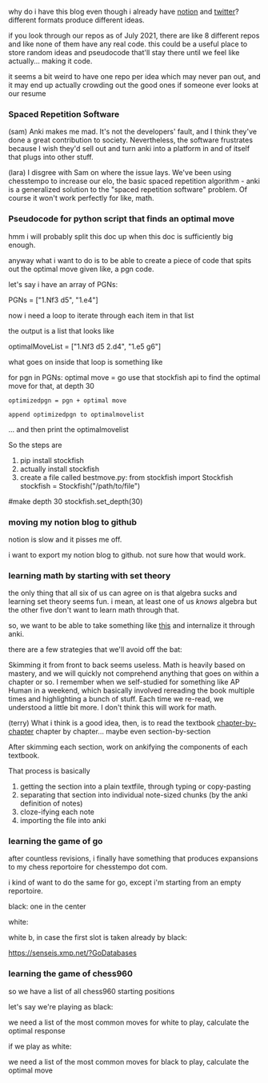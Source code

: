 why do i have this blog even though i already have [notion](ordoliberal.com) and [twitter](twitter.com/laraaaanguyen)? different formats produce different ideas.

if you look through our repos as of July 2021, there are like 8 different repos and like none of them have any real code. this could be a useful place to store random ideas and pseudocode that'll stay there until we feel like actually... making it code.

it seems a bit weird to have one repo per idea which may never pan out, and it may end up actually crowding out the good ones if someone ever looks at our resume

### Spaced Repetition Software

(sam) Anki makes me mad. It's not the developers' fault, and I think they've done a great contribution to society. Nevertheless, the software frustrates because I wish they'd sell out and turn anki into a platform in and of itself that plugs into other stuff.

(lara) I disgree with Sam on where the issue lays. We've been using chesstempo to increase our elo, the basic spaced repetition algorithm - anki is a generalized solution to the "spaced repetition software" problem. Of course it won't work perfectly for like, math.

### Pseudocode for python script that finds an optimal move

hmm i will probably split this doc up when this doc is sufficiently big enough.

anyway what i want to do is to be able to create a piece of code that spits out the optimal move given like, a pgn code.

let's say i have an array of PGNs:

PGNs = ["1.Nf3 d5", "1.e4"]

now i need a loop to iterate through each item in that list

the output is a list that looks like

optimalMoveList = ["1.Nf3 d5 2.d4", "1.e5 g6"]

what goes on inside that loop is something like

  for pgn in PGNs:
    optimal move = go use that stockfish api to find the optimal move for that, at depth 30
  
    optimizedpgn = pgn + optimal move
  
    append optimizedpgn to optimalmovelist

... and then print the optimalmovelist

So the steps are

1. pip install stockfish
2. actually install stockfish 
3. create a file called
bestmove.py:
  from stockfish import Stockfish
  stockfish = Stockfish("/path/to/file")

  #make depth 30
  stockfish.set_depth(30)


### moving my notion blog to github

notion is slow and it pisses me off.

i want to export my notion blog to github. not sure how that would work.


### learning math by starting with set theory

the only thing that all six of us can agree on is that algebra sucks and learning set theory seems fun. i mean, at least one of us *knows* algebra but the other five don't want to learn math through that.

so, we want to be able to take something like [this](http://builds.openlogicproject.org/courses/set-theory/) and internalize it through anki.

there are a few strategies that we'll avoid off the bat:

Skimming it from front to back seems useless. Math is heavily based on mastery, and we will quickly not comprehend anything that goes on within a chapter or so.
I remember when we self-studied for something like AP Human in a weekend, which basically involved rereading the book multiple times and highlighting a bunch of stuff. Each time we re-read, we understood a little bit more. I don't think this will work for math.

(terry) What i think is a good idea, then, is to read the textbook [chapter-by-chapter](http://builds.openlogicproject.org/courses/set-theory/settheory-screen.pdf) chapter by chapter... maybe even section-by-section

After skimming each section, work on ankifying the components of each textbook. 

That process is basically

1. getting the section into a plain textfile, through typing or copy-pasting
2. separating that section into individual note-sized chunks (by the anki definition of notes)
3. cloze-ifying each note
4. importing the file into anki

### learning the game of go

after countless revisions, i finally have something that produces expansions to my chess reportoire for chesstempo dot com.

i kind of want to do the same for go, except i'm starting from an empty reportoire.

black: one in the center

white: 

white b, in case the first slot is taken already by black:  

https://senseis.xmp.net/?GoDatabases

### learning the game of chess960

so we have a list of all chess960 starting positions

let's say we're playing as black:

we need a list of the most common moves for white to play, calculate the optimal response

if we play as white:

we need a list of the most common moves for black to play, calculate the optimal move